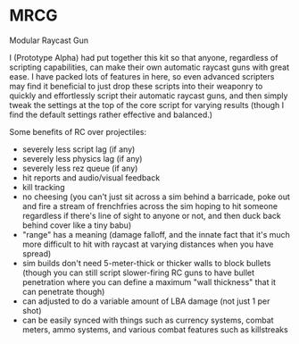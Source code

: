 # MRCG
Modular Raycast Gun

I (Prototype Alpha) had put together this kit so that anyone, regardless of scripting capabilities, can make their own automatic raycast guns with great ease. I have packed lots of features in here, so even advanced scripters may find it beneficial to just drop these scripts into their weaponry to quickly and effortlessly script their automatic raycast guns, and then simply tweak the settings at the top of the core script for varying results (though I find the default settings rather effective and balanced.)

Some benefits of RC over projectiles: 
- severely less script lag (if any) 
- severely less physics lag (if any) 
- severely less rez queue (if any) 
- hit reports and audio/visual feedback 
- kill tracking 
- no cheesing (you can't just sit across a sim behind a barricade, poke out and fire a stream of frenchfries across the sim hoping to hit someone regardless if there's line of sight to anyone or not, and then duck back behind cover like a tiny babu) 
- "range" has a meaning (damage falloff, and the innate fact that it's much more difficult to hit with raycast at varying distances when you have spread) 
- sim builds don't need 5-meter-thick or thicker walls to block bullets (though you can still script slower-firing RC guns to have bullet penetration where you can define a maximum "wall thickness" that it can penetrate though) 
- can adjusted to do a variable amount of LBA damage (not just 1 per shot) 
- can be easily synced with things such as currency systems, combat meters, ammo systems, and various combat features such as killstreaks
